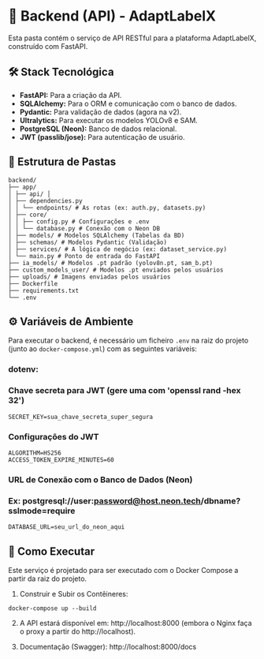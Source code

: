 # 🐍 Backend (API) - AdaptLabelX

Esta pasta contém o serviço de API RESTful para a plataforma AdaptLabelX, construído com FastAPI.

## 🛠️ Stack Tecnológica

* **FastAPI:** Para a criação da API.
* **SQLAlchemy:** Para o ORM e comunicação com o banco de dados.
* **Pydantic:** Para validação de dados (agora na v2).
* **Ultralytics:** Para executar os modelos YOLOv8 e SAM.
* **PostgreSQL (Neon):** Banco de dados relacional.
* **JWT (passlib/jose):** Para autenticação de usuário.

## 📂 Estrutura de Pastas
```
backend/ 
├── app/ 
│ ├── api/ │
│ ├── dependencies.py 
│ │ └── endpoints/ # As rotas (ex: auth.py, datasets.py) 
│ ├── core/ 
│ │ ├── config.py # Configurações e .env
│ │ └── database.py # Conexão com o Neon DB 
│ ├── models/ # Modelos SQLAlchemy (Tabelas da BD)
│ ├── schemas/ # Modelos Pydantic (Validação)
│ ├── services/ # A lógica de negócio (ex: dataset_service.py) 
│ └── main.py # Ponto de entrada do FastAPI
├── ia_models/ # Modelos .pt padrão (yolov8n.pt, sam_b.pt) 
├── custom_models_user/ # Modelos .pt enviados pelos usuários
├── uploads/ # Imagens enviadas pelos usuários
├── Dockerfile 
├── requirements.txt
└── .env
```
## ⚙️ Variáveis de Ambiente

Para executar o backend, é necessário um ficheiro `.env` na raiz do projeto (junto ao `docker-compose.yml`) com as seguintes variáveis:

### dotenv:
### Chave secreta para JWT (gere uma com 'openssl rand -hex 32')
```
SECRET_KEY=sua_chave_secreta_super_segura
```

### Configurações do JWT
```
ALGORITHM=HS256
ACCESS_TOKEN_EXPIRE_MINUTES=60
```

### URL de Conexão com o Banco de Dados (Neon)
### Ex: postgresql://user:password@host.neon.tech/dbname?sslmode=require
```
DATABASE_URL=seu_url_do_neon_aqui
```

## 🚀 Como Executar
Este serviço é projetado para ser executado com o Docker Compose a partir da raiz do projeto.
1. Construir e Subir os Contêineres:
```
docker-compose up --build
```

2. A API estará disponível em: http://localhost:8000 (embora o Nginx faça o proxy a partir do http://localhost).

3. Documentação (Swagger): http://localhost:8000/docs